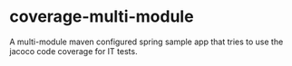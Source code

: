 coverage-multi-module
=====================

A multi-module maven configured spring sample app that tries to use the jacoco code coverage for IT tests. 

